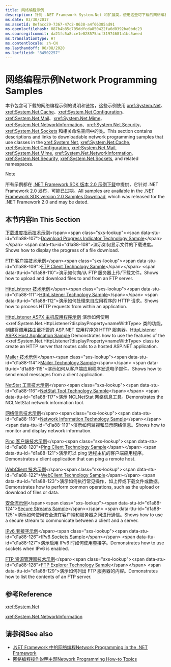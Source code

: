 ```yaml
---
title: 网络编程示例
description: 针对 .NET Framework System.Net 和扩展类，使用这些可下载的网络编程示例。
ms.date: 03/30/2017
ms.assetid: 8efacc29-7367-47c2-8638-a4f66385ad91
ms.openlocfilehash: 087b4b85c705ddfcda850422fa6d0392ba0bdc23
ms.sourcegitcommit: da21fc5a8cce1e028575acf31974681a1bc5aeed
ms.translationtype: HT
ms.contentlocale: zh-CN
ms.lasthandoff: 06/08/2020
ms.locfileid: "84502257"
---
```

# <a name="network-programming-samples"></a><span data-ttu-id="d1a88-103">网络编程示例</span><span class="sxs-lookup"><span data-stu-id="d1a88-103">Network Programming Samples</span></span>
<span data-ttu-id="d1a88-104">本节包含可下载的网络编程示例的说明和链接，这些示例使用 <xref:System.Net>、<xref:System.Net.Cache>、<xref:System.Net.Configuration>、<xref:System.Net.Mail>、<xref:System.Net.Mime>、<xref:System.Net.NetworkInformation>、<xref:System.Net.Security>、<xref:System.Net.Sockets> 和相关命名空间中的类。</span><span class="sxs-lookup"><span data-stu-id="d1a88-104">This section contains descriptions and links to downloadable network programming samples that use classes in the <xref:System.Net>, <xref:System.Net.Cache>, <xref:System.Net.Configuration>, <xref:System.Net.Mail>, <xref:System.Net.Mime>, <xref:System.Net.NetworkInformation>, <xref:System.Net.Security>, <xref:System.Net.Sockets>, and related namespaces.</span></span>
  
> [!NOTE]
> <span data-ttu-id="d1a88-105">所有示例都在 [.NET Framework SDK 版本 2.0 示例下载](https://www.microsoft.com/download/confirmation.aspx?id=22181)中提供，它针对 .NET Framework 2.0 发布，可能已过期。</span><span class="sxs-lookup"><span data-stu-id="d1a88-105">All samples are available in the [.NET Framework SDK version 2.0 Samples Download](https://www.microsoft.com/download/confirmation.aspx?id=22181), which was released for the .NET Framework 2.0 and may be dated.</span></span>

## <a name="in-this-section"></a><span data-ttu-id="d1a88-106">本节内容</span><span class="sxs-lookup"><span data-stu-id="d1a88-106">In This Section</span></span>  
 <span data-ttu-id="d1a88-107">[下载进度指示技术示例](https://docs.microsoft.com/previous-versions/dotnet/netframework-3.0/t8w6294a(v=vs.85))</span><span class="sxs-lookup"><span data-stu-id="d1a88-107">[Download Progress Indicator Technology Sample](https://docs.microsoft.com/previous-versions/dotnet/netframework-3.0/t8w6294a(v=vs.85))</span></span>  
 <span data-ttu-id="d1a88-108">演示如何显示文件的下载进度。</span><span class="sxs-lookup"><span data-stu-id="d1a88-108">Shows how to display the progress of a file download.</span></span>  
  
 <span data-ttu-id="d1a88-109">[FTP 客户端技术示例](https://docs.microsoft.com/previous-versions/dotnet/netframework-3.0/b7810t5c(v=vs.85))</span><span class="sxs-lookup"><span data-stu-id="d1a88-109">[FTP Client Technology Sample](https://docs.microsoft.com/previous-versions/dotnet/netframework-3.0/b7810t5c(v=vs.85))</span></span>  
 <span data-ttu-id="d1a88-110">演示如何向/从 FTP 服务器上传/下载文件。</span><span class="sxs-lookup"><span data-stu-id="d1a88-110">Shows how to upload and download files to and from an FTP server.</span></span>  
  
 <span data-ttu-id="d1a88-111">[HttpListener 技术示例](https://docs.microsoft.com/previous-versions/dotnet/netframework-3.0/y7cbb2y2(v=vs.85))</span><span class="sxs-lookup"><span data-stu-id="d1a88-111">[HttpListener Technology Sample](https://docs.microsoft.com/previous-versions/dotnet/netframework-3.0/y7cbb2y2(v=vs.85))</span></span>  
 <span data-ttu-id="d1a88-112">演示如何处理来自应用程序的 HTTP 请求。</span><span class="sxs-lookup"><span data-stu-id="d1a88-112">Shows how to process HTTP requests from within an application.</span></span>  

 <span data-ttu-id="d1a88-113">[HttpListener ASPX 主机应用程序示例](https://docs.microsoft.com/previous-versions/visualstudio/visual-studio-2008/dd767375(v%3dvs.90)) 演示如何使用 <xref:System.Net.HttpListener?displayProperty=nameWithType> 类的功能，创建将调用路由至托管的 ASP.NET 应用程序的 HTTP 服务器。</span><span class="sxs-lookup"><span data-stu-id="d1a88-113">[HttpListener ASPX Host Application Sample](https://docs.microsoft.com/previous-versions/visualstudio/visual-studio-2008/dd767375(v%3dvs.90)) Demonstrates how to use the features of the <xref:System.Net.HttpListener?displayProperty=nameWithType> class to create an HTTP server that routes calls to a hosted ASP.NET application.</span></span>
  
 <span data-ttu-id="d1a88-114">[Mailer 技术示例](https://docs.microsoft.com/previous-versions/dotnet/netframework-3.0/whw7xbk2(v=vs.85))</span><span class="sxs-lookup"><span data-stu-id="d1a88-114">[Mailer Technology Sample](https://docs.microsoft.com/previous-versions/dotnet/netframework-3.0/whw7xbk2(v=vs.85))</span></span>  
 <span data-ttu-id="d1a88-115">演示如何从客户端应用程序发送电子邮件。</span><span class="sxs-lookup"><span data-stu-id="d1a88-115">Shows how to send email messages from a client application.</span></span>  
  
 <span data-ttu-id="d1a88-116">[NetStat 工具技术示例](https://docs.microsoft.com/previous-versions/dotnet/netframework-3.0/ks32hs88(v=vs.85))</span><span class="sxs-lookup"><span data-stu-id="d1a88-116">[NetStat Tool Technology Sample](https://docs.microsoft.com/previous-versions/dotnet/netframework-3.0/ks32hs88(v=vs.85))</span></span>  
 <span data-ttu-id="d1a88-117">演示 NCLNetStat 网络信息工具。</span><span class="sxs-lookup"><span data-stu-id="d1a88-117">Demonstrates the NCLNetStat network information tool.</span></span>  
  
 <span data-ttu-id="d1a88-118">[网络信息技术示例](https://docs.microsoft.com/previous-versions/dotnet/netframework-3.0/2xatedhd(v=vs.85))</span><span class="sxs-lookup"><span data-stu-id="d1a88-118">[Network Information Technology Sample](https://docs.microsoft.com/previous-versions/dotnet/netframework-3.0/2xatedhd(v=vs.85))</span></span>  
 <span data-ttu-id="d1a88-119">演示如何监视和显示网络信息。</span><span class="sxs-lookup"><span data-stu-id="d1a88-119">Shows how to monitor and display network information.</span></span>  
  
 <span data-ttu-id="d1a88-120">[Ping 客户端技术示例](https://docs.microsoft.com/previous-versions/dotnet/netframework-3.0/5253acs7(v=vs.85))</span><span class="sxs-lookup"><span data-stu-id="d1a88-120">[Ping Client Technology Sample](https://docs.microsoft.com/previous-versions/dotnet/netframework-3.0/5253acs7(v=vs.85))</span></span>  
 <span data-ttu-id="d1a88-121">演示可以 ping 远程主机的客户端应用程序。</span><span class="sxs-lookup"><span data-stu-id="d1a88-121">Demonstrates a client application that can ping a remote host.</span></span>  
  
 <span data-ttu-id="d1a88-122">[WebClient 技术示例](https://docs.microsoft.com/previous-versions/dotnet/netframework-3.0/fxk992zc(v=vs.85))</span><span class="sxs-lookup"><span data-stu-id="d1a88-122">[WebClient Technology Sample](https://docs.microsoft.com/previous-versions/dotnet/netframework-3.0/fxk992zc(v=vs.85))</span></span>  
 <span data-ttu-id="d1a88-123">演示如何执行常见操作，如上传或下载文件或数据。</span><span class="sxs-lookup"><span data-stu-id="d1a88-123">Demonstrates how to perform common operations, such as the upload or download of files or data.</span></span>  
  
 <span data-ttu-id="d1a88-124">[安全流示例](https://docs.microsoft.com/previous-versions/dotnet/netframework-3.0/ms180980(v=vs.85))</span><span class="sxs-lookup"><span data-stu-id="d1a88-124">[Secure Streams Sample](https://docs.microsoft.com/previous-versions/dotnet/netframework-3.0/ms180980(v=vs.85))</span></span>  
 <span data-ttu-id="d1a88-125">演示如何使用安全流在客户端和服务器之间进行通信。</span><span class="sxs-lookup"><span data-stu-id="d1a88-125">Shows how to use a secure stream to communicate between a client and a server.</span></span>  
  
 <span data-ttu-id="d1a88-126">[IPv6 套接字示例](https://docs.microsoft.com/previous-versions/dotnet/netframework-3.0/ms180981(v=vs.85))</span><span class="sxs-lookup"><span data-stu-id="d1a88-126">[IPv6 Sockets Sample](https://docs.microsoft.com/previous-versions/dotnet/netframework-3.0/ms180981(v=vs.85))</span></span>  
 <span data-ttu-id="d1a88-127">演示启用 IPv6 时如何使用套接字。</span><span class="sxs-lookup"><span data-stu-id="d1a88-127">Demonstrates how to use sockets when IPv6 is enabled.</span></span>  
  
 <span data-ttu-id="d1a88-128">[FTP 资源管理器技术示例](https://docs.microsoft.com/previous-versions/dotnet/netframework-3.0/ms233623(v=vs.85))</span><span class="sxs-lookup"><span data-stu-id="d1a88-128">[FTP Explorer Technology Sample](https://docs.microsoft.com/previous-versions/dotnet/netframework-3.0/ms233623(v=vs.85))</span></span>  
 <span data-ttu-id="d1a88-129">演示如何列出 FTP 服务器的内容。</span><span class="sxs-lookup"><span data-stu-id="d1a88-129">Demonstrates how to list the contents of an FTP server.</span></span>  

## <a name="reference"></a><span data-ttu-id="d1a88-130">参考</span><span class="sxs-lookup"><span data-stu-id="d1a88-130">Reference</span></span>  
 <xref:System.Net>  
  
 <xref:System.Net.NetworkInformation>  
  
## <a name="see-also"></a><span data-ttu-id="d1a88-131">请参阅</span><span class="sxs-lookup"><span data-stu-id="d1a88-131">See also</span></span>

- [<span data-ttu-id="d1a88-132">.NET Framework 中的网络编程</span><span class="sxs-lookup"><span data-stu-id="d1a88-132">Network Programming in the .NET Framework</span></span>](index.md)
- [<span data-ttu-id="d1a88-133">网络编程操作说明主题</span><span class="sxs-lookup"><span data-stu-id="d1a88-133">Network Programming How-to Topics</span></span>](network-programming-how-to-topics.md)
